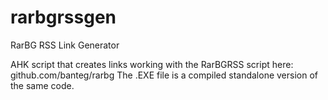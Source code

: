 # rarbgrssgen
RarBG RSS Link Generator

AHK script that creates links working with the RarBGRSS script here: github.com/banteg/rarbg
The .EXE file is a compiled standalone version of the same code. 
